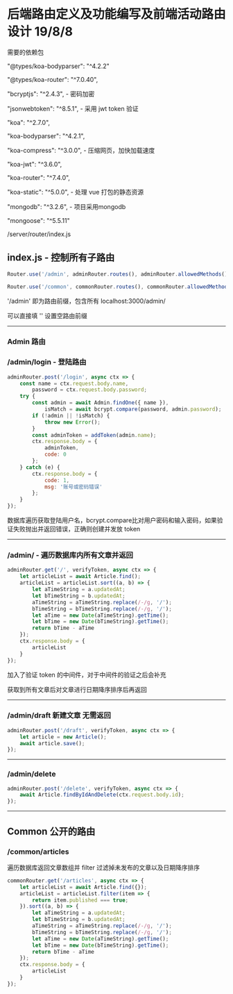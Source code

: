 # 后端路由定义及功能编写及前端活动路由设计 19/8/8

需要的依赖包

"@types/koa-bodyparser": "^4.2.2"

"@types/koa-router": "^7.0.40",

"bcryptjs": "^2.4.3", - 密码加密

"jsonwebtoken": "^8.5.1", - 采用 jwt token 验证

"koa": "^2.7.0",

"koa-bodyparser": "^4.2.1",

"koa-compress": "^3.0.0", - 压缩网页，加快加载速度

"koa-jwt": "^3.6.0",

"koa-router": "^7.4.0",

"koa-static": "^5.0.0", - 处理 vue 打包的静态资源

"mongodb": "^3.2.6", - 项目采用mongodb

"mongoose": "^5.5.11"

/server/router/index.js

## index.js - 控制所有子路由

```javascript
Router.use('/admin', adminRouter.routes(), adminRouter.allowedMethods());

Router.use('/common', commonRouter.routes(), commonRouter.allowedMethods());
```

'/admin' 即为路由前缀，包含所有 localhost:3000/admin/

可以直接填 '' 设置空路由前缀

---

### Admin 路由

### /admin/login - 登陆路由

```javascript
adminRouter.post('/login', async ctx => {
    const name = ctx.request.body.name,
        password = ctx.request.body.password;
    try {
        const admin = await Admin.findOne({ name }),
            isMatch = await bcrypt.compare(password, admin.password);
        if (!admin || !isMatch) {
            throw new Error();
        }
        const adminToken = addToken(admin.name);
        ctx.response.body = {
            adminToken,
            code: 0
        };
    } catch (e) {
        ctx.response.body = {
            code: 1,
            msg: '账号或密码错误'
        };
    }
});
```

数据库遍历获取登陆用户名，bcrypt.compare比对用户密码和输入密码，如果验证失败抛出并返回错误，正确则创建并发放 token

---

### /admin/ - 遍历数据库内所有文章并返回

```js
adminRouter.get('/', verifyToken, async ctx => {
    let articleList = await Article.find();
    articleList = articleList.sort((a, b) => {
        let aTimeString = a.updatedAt;
        let bTimeString = b.updatedAt;
        aTimeString = aTimeString.replace(/-/g, '/');
        bTimeString = bTimeString.replace(/-/g, '/');
        let aTime = new Date(aTimeString).getTime();
        let bTime = new Date(bTimeString).getTime();
        return bTime - aTime
    });
    ctx.response.body = {
        articleList
    }
});
```

加入了验证 token 的中间件，对于中间件的验证之后会补充

获取到所有文章后对文章进行日期降序排序后再返回

---

### /admin/draft 新建文章 无需返回

```js
adminRouter.post('/draft', verifyToken, async ctx => {
    let article = new Article();
    await article.save();
});
```

---

### /admin/delete

```js
adminRouter.post('/delete', verifyToken, async ctx => {
    await Article.findByIdAndDelete(ctx.request.body.id);
});
```

---

## Common 公开的路由

### /common/articles

遍历数据库返回文章数组并 filter 过滤掉未发布的文章以及日期降序排序

```js
commonRouter.get('/articles', async ctx => {
    let articleList = await Article.find({});
    articleList = articleList.filter(item => {
        return item.published === true;
    }).sort((a, b) => {
        let aTimeString = a.updatedAt;
        let bTimeString = b.updatedAt;
        aTimeString = aTimeString.replace(/-/g, '/');
        bTimeString = bTimeString.replace(/-/g, '/');
        let aTime = new Date(aTimeString).getTime();
        let bTime = new Date(bTimeString).getTime();
        return bTime - aTime
    });
    ctx.response.body = {
        articleList
    }
});
```
